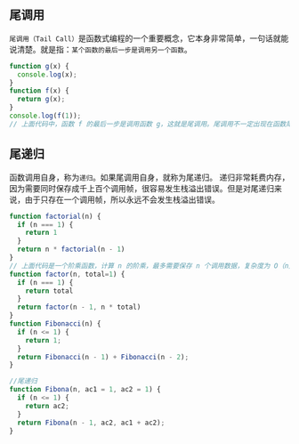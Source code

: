 ## 尾调用
`尾调用（Tail Call）`是函数式编程的一个重要概念，它本身非常简单，一句话就能说清楚。就是指：`某个函数的最后一步是调用另一个函数`。
```javascript
function g(x) {
  console.log(x);
}
function f(x) {
  return g(x);
}
console.log(f(1));
// 上面代码中，函数 f 的最后一步是调用函数 g，这就是尾调用。尾调用不一定出现在函数尾部，只要是最后一步操作即可。
```

## 尾递归
函数调用自身，称为`递归`。如果尾调用自身，就称为尾递归。
递归非常耗费内存，因为需要同时保存成千上百个调用帧，很容易发生栈溢出错误。但是对尾递归来说，由于只存在一个调用帧，所以永远不会发生栈溢出错误。
```javascript
function factorial(n) {
  if (n === 1) {
    return 1
  }
  return n * factorial(n - 1)
}
// 上面代码是一个阶乘函数，计算 n 的阶乘，最多需要保存 n 个调用数据，复杂度为 O（n），如果改写成尾调用，只保留一个调用记录，复杂度为 O（1）。
function factor(n, total=1) {
  if (n === 1) {
    return total
  }
  return factor(n - 1, n * total)
}
function Fibonacci(n) {
  if (n <= 1) {
    return 1;
  }
  return Fibonacci(n - 1) + Fibonacci(n - 2);
}

//尾递归
function Fibona(n, ac1 = 1, ac2 = 1) {
  if (n <= 1) {
    return ac2;
  }
  return Fibona(n - 1, ac2, ac1 + ac2);
}
```
